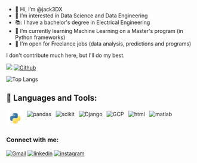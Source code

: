 - 👋 Hi, I’m @jack3DX
- 👀 I’m interested in Data Science and Data Engineering
- 📚: I have a bachelor's degree in Electrical Engineering
- 🌱 I’m currently learning Machine Learning on a Master's program (in Python frameworks)
- :briefcase: I'm open for Freelance jobs (data analysis, predictions and programs)

I don't contribute much here, but I'll do my best.


![](https://visitor-badge.laobi.icu/badge?page_id=jack3DX.jack3DX)
[![Github](https://img.shields.io/github/followers/jack3DX?label=Follow&style=social)](https://github.com/jack3DX)

![Top Langs](https://github-readme-stats.vercel.app/api/top-langs/?username=jack3DX&theme=tokyonight)


## 🧰 Languages and Tools:
<p align="left">
<img src="https://raw.githubusercontent.com/github/explore/80688e429a7d4ef2fca1e82350fe8e3517d3494d/topics/python/python.png" alt="Python" height="40" style="vertical-align:top; margin:4px">
<img src="https://seeklogo.com/images/P/pandas-logo-776F6D45BB-seeklogo.com.png" alt="pandas" height="40" style="vertical-align:top; margin:4px">  
<img src="https://upload.wikimedia.org/wikipedia/commons/thumb/0/05/Scikit_learn_logo_small.svg/1280px-Scikit_learn_logo_small.svg.png" alt="scikit" height="40" style="vertical-align:top; margin:4px">  
<img src="https://static.djangoproject.com/img/logos/django-logo-negative.svg" alt="Django" height="40" style="vertical-align:top; margin:4px">
<img src="https://logodownload.org/wp-content/uploads/2021/06/google-cloud-logo-5.png" alt="GCP"  height="40" style="vertical-align:top; margin:4px">  
<img src="https://cdn.pixabay.com/photo/2017/08/05/11/16/logo-2582748_1280.png" alt="html" height="40" style="vertical-align:top; margin:4px">
<img src="https://upload.wikimedia.org/wikipedia/commons/thumb/2/21/Matlab_Logo.png/667px-Matlab_Logo.png" alt="matlab" height="40" style="vertical-align:top; margin:4px">
</p>

<h3 align="left">Connect with me:</h3>
<p align="left">
<a href="mailto:jacksonkg97@gmail.com"> <img  align="center" src="https://www.logo.wine/a/logo/Gmail/Gmail-Logo.wine.svg" alt="Gmail" width="40" height="40"/></a>
<a href="linkedin.com/in/jacksonkolling" target="blank"><img align="center" src="https://upload.wikimedia.org/wikipedia/commons/thumb/e/e9/Linkedin_icon.svg/1024px-Linkedin_icon.svg.png" alt="linkedin" height="40" width="40" /></a>
<a href="instagram.com/kollingj" target="blank"><img align="center" src="https://cdn-icons-png.flaticon.com/512/408/408758.png" alt="instagram" height="40" width="40" /></a>
</p>



<!---
jack3DX/jack3DX is a ✨ special ✨ repository because its `README.md` (this file) appears on your GitHub profile.
You can click the Preview link to take a look at your changes.
--->
